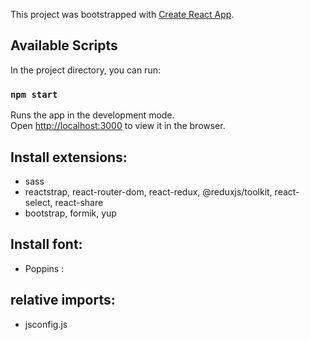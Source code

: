 This project was bootstrapped with [Create React App](https://github.com/facebook/create-react-app).

## Available Scripts

In the project directory, you can run:

### `npm start`

Runs the app in the development mode.<br />
Open [http://localhost:3000](http://localhost:3000) to view it in the browser.

## Install extensions:
- sass
- reactstrap, react-router-dom, react-redux, @reduxjs/toolkit, react-select, react-share
- bootstrap, formik, yup

## Install font: 
- Poppins : <link href="https://fonts.googleapis.com/css2?family=Poppins:ital,wght@0,400;0,700;1,400;1,700&display=swap" rel="stylesheet">

## relative imports:
- jsconfig.js

